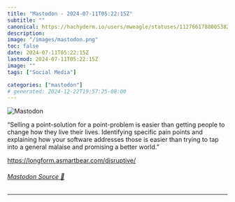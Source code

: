 ```yaml
---
title: "Mastodon - 2024-07-11T05:22:15Z"
subtitle: ""
canonical: https://hachyderm.io/users/mweagle/statuses/112766178800538228
description:
image: "/images/mastodon.png"
toc: false
date: 2024-07-11T05:22:15Z
lastmod: 2024-07-11T05:22:15Z
image: ""
tags: ["Social Media"]

categories: ["mastodon"]
# generated: 2024-12-22T19:57:25-08:00
---
```

![Mastodon](/images/mastodon.png)

<p>“Selling a point-solution for a point-problem is easier than getting people to change how they live their lives. Identifying specific pain points and explaining how your software addresses those is easier than trying to tap into a general malaise and promising a better world.”</p><p><a href="https://longform.asmartbear.com/disruptive/" target="_blank" rel="nofollow noopener noreferrer" translate="no"><span class="invisible">https://</span><span class="ellipsis">longform.asmartbear.com/disrup</span><span class="invisible">tive/</span></a></p>


###### [Mastodon Source 🐘](https://hachyderm.io/@mweagle/112766178800538228)

___
